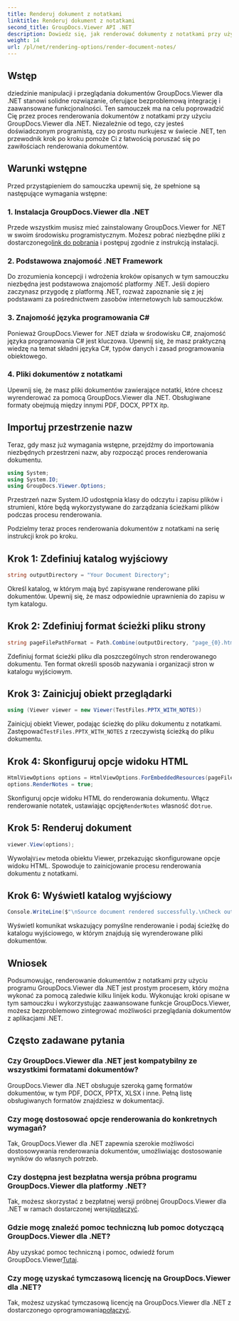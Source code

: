 ```yaml
---
title: Renderuj dokument z notatkami
linktitle: Renderuj dokument z notatkami
second_title: GroupDocs.Viewer API .NET
description: Dowiedz się, jak renderować dokumenty z notatkami przy użyciu programu GroupDocs.Viewer dla platformy .NET. Samouczek krok po kroku umożliwiający bezproblemową integrację z aplikacjami .NET.
weight: 14
url: /pl/net/rendering-options/render-document-notes/
---
```

## Wstęp
dziedzinie manipulacji i przeglądania dokumentów GroupDocs.Viewer dla .NET stanowi solidne rozwiązanie, oferujące bezproblemową integrację i zaawansowane funkcjonalności. Ten samouczek ma na celu poprowadzić Cię przez proces renderowania dokumentów z notatkami przy użyciu GroupDocs.Viewer dla .NET. Niezależnie od tego, czy jesteś doświadczonym programistą, czy po prostu nurkujesz w świecie .NET, ten przewodnik krok po kroku pomoże Ci z łatwością poruszać się po zawiłościach renderowania dokumentów.
## Warunki wstępne
Przed przystąpieniem do samouczka upewnij się, że spełnione są następujące wymagania wstępne:
### 1. Instalacja GroupDocs.Viewer dla .NET
 Przede wszystkim musisz mieć zainstalowany GroupDocs.Viewer for .NET w swoim środowisku programistycznym. Możesz pobrać niezbędne pliki z dostarczonego[link do pobrania](https://releases.groupdocs.com/viewer/net/) i postępuj zgodnie z instrukcją instalacji.
### 2. Podstawowa znajomość .NET Framework
Do zrozumienia koncepcji i wdrożenia kroków opisanych w tym samouczku niezbędna jest podstawowa znajomość platformy .NET. Jeśli dopiero zaczynasz przygodę z platformą .NET, rozważ zapoznanie się z jej podstawami za pośrednictwem zasobów internetowych lub samouczków.
### 3. Znajomość języka programowania C#
Ponieważ GroupDocs.Viewer for .NET działa w środowisku C#, znajomość języka programowania C# jest kluczowa. Upewnij się, że masz praktyczną wiedzę na temat składni języka C#, typów danych i zasad programowania obiektowego.
### 4. Pliki dokumentów z notatkami
Upewnij się, że masz pliki dokumentów zawierające notatki, które chcesz wyrenderować za pomocą GroupDocs.Viewer dla .NET. Obsługiwane formaty obejmują między innymi PDF, DOCX, PPTX itp.

## Importuj przestrzenie nazw
Teraz, gdy masz już wymagania wstępne, przejdźmy do importowania niezbędnych przestrzeni nazw, aby rozpocząć proces renderowania dokumentu.

```csharp
using System;
using System.IO;
using GroupDocs.Viewer.Options;
```
Przestrzeń nazw System.IO udostępnia klasy do odczytu i zapisu plików i strumieni, które będą wykorzystywane do zarządzania ścieżkami plików podczas procesu renderowania.

Podzielmy teraz proces renderowania dokumentów z notatkami na serię instrukcji krok po kroku.
## Krok 1: Zdefiniuj katalog wyjściowy
```csharp
string outputDirectory = "Your Document Directory";
```
Określ katalog, w którym mają być zapisywane renderowane pliki dokumentów. Upewnij się, że masz odpowiednie uprawnienia do zapisu w tym katalogu.
## Krok 2: Zdefiniuj format ścieżki pliku strony
```csharp
string pageFilePathFormat = Path.Combine(outputDirectory, "page_{0}.html");
```
Zdefiniuj format ścieżki pliku dla poszczególnych stron renderowanego dokumentu. Ten format określi sposób nazywania i organizacji stron w katalogu wyjściowym.
## Krok 3: Zainicjuj obiekt przeglądarki
```csharp
using (Viewer viewer = new Viewer(TestFiles.PPTX_WITH_NOTES))
```
 Zainicjuj obiekt Viewer, podając ścieżkę do pliku dokumentu z notatkami. Zastępować`TestFiles.PPTX_WITH_NOTES` z rzeczywistą ścieżką do pliku dokumentu.
## Krok 4: Skonfiguruj opcje widoku HTML
```csharp
HtmlViewOptions options = HtmlViewOptions.ForEmbeddedResources(pageFilePathFormat);
options.RenderNotes = true;
```
 Skonfiguruj opcje widoku HTML do renderowania dokumentu. Włącz renderowanie notatek, ustawiając opcję`RenderNotes` własność do`true`.
## Krok 5: Renderuj dokument
```csharp
viewer.View(options);
```
 Wywołaj`View` metoda obiektu Viewer, przekazując skonfigurowane opcje widoku HTML. Spowoduje to zainicjowanie procesu renderowania dokumentu z notatkami.
## Krok 6: Wyświetl katalog wyjściowy
```csharp
Console.WriteLine($"\nSource document rendered successfully.\nCheck output in {outputDirectory}.");
```
Wyświetl komunikat wskazujący pomyślne renderowanie i podaj ścieżkę do katalogu wyjściowego, w którym znajdują się wyrenderowane pliki dokumentów.

## Wniosek
Podsumowując, renderowanie dokumentów z notatkami przy użyciu programu GroupDocs.Viewer dla .NET jest prostym procesem, który można wykonać za pomocą zaledwie kilku linijek kodu. Wykonując kroki opisane w tym samouczku i wykorzystując zaawansowane funkcje GroupDocs.Viewer, możesz bezproblemowo zintegrować możliwości przeglądania dokumentów z aplikacjami .NET.
## Często zadawane pytania
### Czy GroupDocs.Viewer dla .NET jest kompatybilny ze wszystkimi formatami dokumentów?
GroupDocs.Viewer dla .NET obsługuje szeroką gamę formatów dokumentów, w tym PDF, DOCX, PPTX, XLSX i inne. Pełną listę obsługiwanych formatów znajdziesz w dokumentacji.
### Czy mogę dostosować opcje renderowania do konkretnych wymagań?
Tak, GroupDocs.Viewer dla .NET zapewnia szerokie możliwości dostosowywania renderowania dokumentów, umożliwiając dostosowanie wyników do własnych potrzeb.
### Czy dostępna jest bezpłatna wersja próbna programu GroupDocs.Viewer dla platformy .NET?
 Tak, możesz skorzystać z bezpłatnej wersji próbnej GroupDocs.Viewer dla .NET w ramach dostarczonej wersji[połączyć](https://releases.groupdocs.com/).
### Gdzie mogę znaleźć pomoc techniczną lub pomoc dotyczącą GroupDocs.Viewer dla .NET?
 Aby uzyskać pomoc techniczną i pomoc, odwiedź forum GroupDocs.Viewer[Tutaj](https://forum.groupdocs.com/c/viewer/9).
### Czy mogę uzyskać tymczasową licencję na GroupDocs.Viewer dla .NET?
 Tak, możesz uzyskać tymczasową licencję na GroupDocs.Viewer dla .NET z dostarczonego oprogramowania[połączyć](https://purchase.groupdocs.com/temporary-license/).